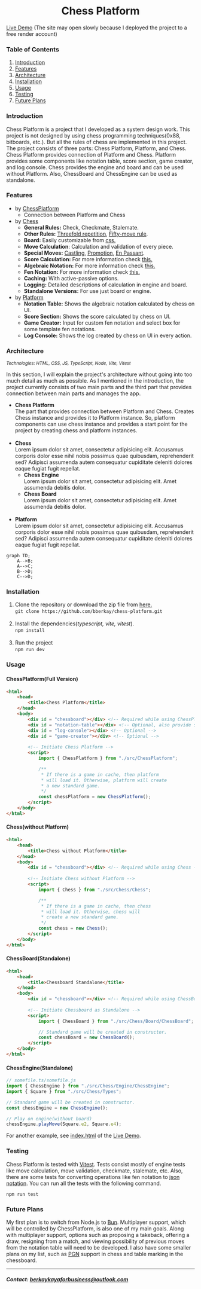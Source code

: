 <h1 align = "center">Chess Platform</h1>
<p><a href = "https://chess-platform.onrender.com/">Live Demo</a> (The site may open slowly because I deployed the project to a free render account)</p>
<h3>Table of Contents</h3>
<ol>
    <li><a href = "#">Introduction</a></li>
    <li><a href = "#">Features</a></li>
    <li><a href = "#">Architecture</a></li>
    <li><a href = "#">Installation</a></li>
    <li><a href = "#">Usage</a></li>
    <li><a href = "#">Testing</a></li>
    <li><a href = "#">Future Plans</a></li>
</ol>
<h3>Introduction</h3>
<p>Chess Platform is a project that I developed as a system design work. This project is 
not designed by using chess programming techniques(0x88, bitboards, etc.). But all the
rules of chess are implemented in this project. The project consists of three parts:
Chess Platform, Platform, and Chess. Chess Platform provides connection of Platform and
Chess. Platform provides some components like notation table, score section, game creator,
and log console. Chess provides the engine and board and can be used without
Platform. Also, ChessBoard and ChessEngine can be used as standalone.</p>
<h3>Features</h3>
<ul>
    <li>by <a href = "https://github.com/bberkay/chess-platform/tree/main/src">ChessPlatform</a>
        <ul>
            <li>Connection between Platform and Chess</li>
        </ul>
    </li>
    <li>by <a href = "https://github.com/bberkay/chess-platform/tree/main/src/Chess">Chess</a>
        <ul>
            <li><b>General Rules:</b> Check, Checkmate, Stalemate.</li>
            <li><b>Other Rules:</b> <a href = "https://en.wikipedia.org/wiki/Threefold_repetition">Threefold repetition</a>, <a href = "https://en.wikipedia.org/wiki/Fifty-move_rule">Fifty-move rule</a>.</li>
            <li><b>Board:</b> Easily customizable from <a href = "https://github.com/bberkay/chess-platform/blob/main/src/Chess/Board/Assets/css/chessboard.css">css.</a></li>
            <li><b>Move Calculation</b>: Calculation and validation of every piece.</li>
            <li><b>Special Moves:</b> <a href = "https://en.wikipedia.org/wiki/Castling">Castling</a>, <a href = "https://en.wikipedia.org/wiki/Promotion_(chess)">Promotion</a>, <a href = "https://en.wikipedia.org/wiki/En_passant">En Passant</a>.</li>
            <li><b>Score Calculation:</b> For more information check <a href = "https://en.wikipedia.org/wiki/Chess_piece_relative_value">this.</a></li>
            <li><b>Algebraic Notation:</b> For more information check <a href = "https://en.wikipedia.org/wiki/Algebraic_notation_(chess)">this.</a></li>
            <li><b>Fen Notation:</b> For more information check <a href = "https://en.wikipedia.org/wiki/Forsyth%E2%80%93Edwards_Notation">this.</a></li>
            <li><b>Caching:</b> With active-passive options.</li>
            <li><b>Logging:</b> Detailed descriptions of calculation in engine and board.</li>
            <li><b>Standalone Versions:</b> For use just board or engine.</li>
        </ul>
    </li>
    <li>by <a href = "https://github.com/bberkay/chess-platform/tree/main/src/Platform">Platform</a>
        <ul>
            <li><b>Notation Table:</b> Shows the algebraic notation calculated by chess on UI.</li>
            <li><b>Score Section:</b> Shows the score calculated by chess on UI.</li>
            <li><b>Game Creator:</b> Input for custom fen notation and select box for some template fen notations.</li>
            <li><b>Log Console:</b> Shows the log created by chess on UI in every action.</li>
        </ul>
    </li>   
</ul>
<h3>Architecture</h3>
<small><i>Technologies: HTML, CSS, JS, TypeScript, Node, Vite, Vitest</i></small>
<p>In this section, I will explain the project's architecture without going into too much detail as much as possible. As I mentioned in the introduction, the project currently consists of two main parts and the third part that provides connection between main parts and manages the app.</p>
<ul>
    <li>
        <strong>Chess Platform</strong><br/>
        The part that provides connection between Platform and Chess. Creates Chess instance and provides it to Platform instance. So, platform components can use chess instance and provides a start point for the project by creating chess and platform instances.
    </li><br/>
    <li>
        <strong>Chess</strong><br/>
        Lorem ipsum dolor sit amet, consectetur adipisicing elit. Accusamus corporis dolor esse nihil nobis possimus quae quibusdam, reprehenderit sed? Adipisci assumenda autem consequatur cupiditate deleniti dolores eaque fugiat fugit repellat.
        <br/>
        <ul>
            <li>
                <strong>Chess Engine</strong><br/>
                Lorem ipsum dolor sit amet, consectetur adipisicing elit. Amet assumenda debitis dolor.
            </li>
            <li>
                <strong>Chess Board</strong><br/>
                Lorem ipsum dolor sit amet, consectetur adipisicing elit. Amet assumenda debitis dolor.
            </li>
        </ul>
    </li><br>
    <li>
        <strong>Platform</strong><br/>
        Lorem ipsum dolor sit amet, consectetur adipisicing elit. Accusamus corporis dolor esse nihil nobis possimus quae quibusdam, reprehenderit sed? Adipisci assumenda autem consequatur cupiditate deleniti dolores eaque fugiat fugit repellat.
    </li>
</ul>

```mermaid
graph TD;
    A-->B;
    A-->C;
    B-->D;
    C-->D;
```

<h3>Installation</h3>
<ol>
    <li>
        Clone the repository or download the zip file from <a href = "https://github.com/bberkay/chess-platform/archive/refs/heads/main.zip">here.</a>
        <br/>
        <code>git clone https://github.com/bberkay/chess-platform.git</code>
    </li>
    <br/>
    <li>
        Install the dependencies(<i>typescript, vite, vitest</i>).
        <br/>
        <code>npm install</code>
    </li>
    <br/>
    <li>
        Run the project
        <br/>
        <code>npm run dev</code>
    </li>
</ol>
<h3>Usage</h3>
<h4>ChessPlatform(Full Version)</h4>


```html
<html>
    <head>
        <title>Chess Platform</title>
    </head>
    <body>
        <div id = "chessboard"></div> <!-- Required while using ChessPlatform -->
        <div id = "notation-table"></div> <!-- Optional, also provide score table -->
        <div id = "log-console"></div> <!-- Optional -->
        <div id = "game-creator"></div> <!-- Optional -->
        
        <!-- Initiate Chess Platform -->
        <script>
            import { ChessPlatform } from "./src/ChessPlatform";

            /**
             * If there is a game in cache, then platform 
             * will load it. Otherwise, platform will create 
             * a new standard game.
             */
            const chessPlatform = new ChessPlatform();
        </script>
    </body>
</html>
```

<h4>Chess(without Platform)</h4>

```html
<html>
    <head>
        <title>Chess without Platform</title>
    </head>
    <body>
        <div id = "chessboard"></div> <!-- Required while using Chess -->
        
        <!-- Initiate Chess without Platform -->
        <script>
            import { Chess } from "./src/Chess/Chess";

            /**
             * If there is a game in cache, then chess
             * will load it. Otherwise, chess will 
             * create a new standard game.
             */
            const chess = new Chess();
        </script>
    </body>
</html>
```

<h4>ChessBoard(Standalone)</h4>

```html
<html>
    <head>
        <title>Chessboard Standalone</title>
    </head>
    <body>
        <div id = "chessboard"></div> <!-- Required while using ChessBoard -->
        
        <!-- Initiate Chessboard as Standalone -->
        <script>
            import { ChessBoard } from "./src/Chess/Board/ChessBoard";

            // Standard game will be created in constructor.
            const chessBoard = new ChessBoard();
        </script>
    </body>
</html>
```

<h4>ChessEngine(Standalone)</h4>

```typescript
// somefile.ts/somefile.js
import { ChessEngine } from "./src/Chess/Engine/ChessEngine";
import { Square } from "./src/Chess/Types";

// Standard game will be created in constructor.
const chessEngine = new ChessEngine();

// Play on engine(without board)
chessEngine.playMove(Square.e2, Square.e4);
```

<p>For another example, see <a href = "https://github.com/bberkay/chess-platform/blob/main/index.html">index.html</a> of the <a href = "https://github.com/bberkay/chess-platform#chess-platform">Live Demo</a>.</p>

<h3>Testing</h3>
<p>Chess Platform is tested with <a href = "https://vitest.dev/">Vitest</a>. Tests consist mostly of engine tests like move calculation, move validation, checkmate, stalemate, etc. Also, there are some tests for converting operations like fen notation to <a href = "https://github.com/bberkay/chess-platform/blob/main/src/Chess/Types/index.ts#L78">json notation</a>.
You can run all the tests with the following command.</p>
<code>npm run test</code>
<h3>Future Plans</h3>
<p>My first plan is to switch from Node.js to <a href = "https://bun.sh/">Bun</a>. Multiplayer support, which will be controlled by ChessPlatform, is also one of my main goals. Along with multiplayer support, options such as proposing a takeback, offering a draw, resigning from a match, and viewing possibility of previous moves from the notation table will need to be developed. I also have some smaller plans on my list, such as <a href = "https://en.wikipedia.org/wiki/Portable_Game_Notation">PGN</a> support in chess and table marking in the chessboard.</p>
<hr>
<h5>Contact: <a href="mailto:berkaykayaforbusiness@outlook.com">berkaykayaforbusiness@outlook.com</a></h5> 
